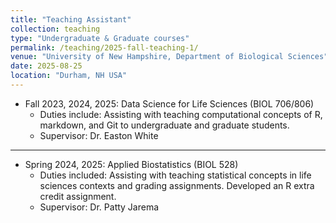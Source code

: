 ```yaml
---
title: "Teaching Assistant"
collection: teaching
type: "Undergraduate & Graduate courses"
permalink: /teaching/2025-fall-teaching-1/
venue: "University of New Hampshire, Department of Biological Sciences"
date: 2025-08-25
location: "Durham, NH USA"
---
```


* Fall 2023, 2024, 2025: Data Science for Life Sciences (BIOL 706/806)
  * Duties include: Assisting with teaching computational concepts of R, markdown, and Git to undergraduate and graduate students.
  * Supervisor: Dr. Easton White
  
---

* Spring 2024, 2025: Applied Biostatistics (BIOL 528)
  * Duties included: Assisting with teaching statistical concepts in life sciences contexts and grading assignments. Developed an R extra credit assignment. 
  * Supervisor: Dr. Patty Jarema
  
  




